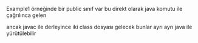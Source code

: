 Example1 örneğinde bir public sınıf var bu direkt olarak java komutu ile çağrılınca gelen 

ancak javac ile derleyince iki class dosyası gelecek
bunlar ayrı ayrı java ile yürütülebilir

